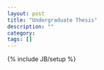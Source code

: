 ```yaml
---
layout: post
title: "Undergraduate Thesis"
description: ""
category: 
tags: []
---
```

{% include JB/setup %}
